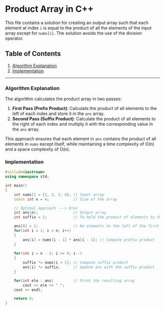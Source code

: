 # Product Array in C++

This file contains a solution for creating an output array such that each element at index `i` is equal to the product of all the elements of the input array except for `nums[i]`. The solution avoids the use of the division operator.

## Table of Contents
1. [Algorithm Explanation](#algorithm-explanation)
2. [Implementation](#implementation)

---

### Algorithm Explanation
The algorithm calculates the product array in two passes:
1. **First Pass (Prefix Product)**: Calculate the product of all elements to the left of each index and store it in the `ans` array.
2. **Second Pass (Suffix Product)**: Calculate the product of all elements to the right of each index and multiply it with the corresponding value in the `ans` array.

This approach ensures that each element in `ans` contains the product of all elements in `nums` except itself, while maintaining a time complexity of O(n) and a space complexity of O(n).

### Implementation
```cpp
#include<iostream>
using namespace std;

int main()
{
    int nums[] = {1, 2, 3, 4}; // Input array
    const int n = 4;           // Size of the array

    // Optimal approach ---> O(n)
    int ans[n];                // Output array
    int suffix = 1;            // To hold the product of elements to the right

    ans[0] = 1;                // No elements to the left of the first element
    for(int i = 1; i < n; i++)
    {
        ans[i] = nums[i - 1] * ans[i - 1]; // Compute prefix product
    }
    
    for(int i = n - 2; i >= 0; i--)
    {
        suffix *= nums[i + 1]; // Compute suffix product
        ans[i] *= suffix;      // Update ans with the suffix product
    }

    for(int ele : ans)         // Print the resulting array
        cout << ele << " ";
    cout << endl;

    return 0;
}
